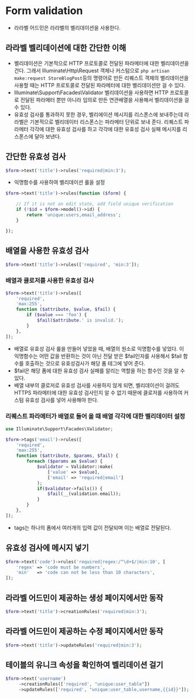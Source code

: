 # Form validation 
- 라라벨 어드민은 라라벨의 벨리데이션을 사용한다.

## 라라벨 벨리데이션에 대한 간단한 이해
- 벨리데이션은 기본적으로 HTTP 프로토콜로 전달된 파라메터에 대한 벨리데이션을 건다. 그래서 Illuminate\Http\Request 객체나 커스텀으로 `php artisan make:request StoreBlogPost`등의 명령어로 만든 리퀘스트 객체의 벨리데이션을 사용할 때는 HTTP 프로토콜로 전달된 파라메터에 대한 벨리데이션만 걸 수 있다.
- Illuminate\Support\Facades\Validator 벨리데이션을 사용하면 HTTP 프로토콜로 전달된 파라메터 뿐만 아니라 임의로 만든 연관배열을 사용해서 벨리데이션을 걸 수 있다.
- 유효성 검사를 통과하지 못한 경우, 벨리에이션 메시지를 리스폰스에 보내주는데 라라벨은 기본적으로 벨리데이터 리스폰스는 파라메터 단위로 보내 준다. 리퀘스트 파라메터 각각에 대한 유효성 검사를 하고 각각에 대한 유효성 검사 실패 메시지를 리스폰스에 달아 보낸다.



## 간단한 유효성 검사
```php
$form->text('title')->rules('required|min:3');
```

- 익명함수를 사용하여 벨리데이션 룰을 설정
```php
$form->text('title')->rules(function ($form) {

    // If it is not an edit state, add field unique verification
    if (!$id = $form->model()->id) {
        return 'unique:users,email_address';
    }

});
```

## 배열을 사용한 유효성 검사
```php
$form->text('title')->rules(['required', 'min:3']);
```


### 배열과 클로저를 사용한 유효성 검사
```php
$form->text('title')->rules([
    'required',
    'max:255',
    function ($attribute, $value, $fail) {
        if ($value === 'foo') {
            $fail($attribute.' is invalid.');
        }
    },
]);
```
- 배열로 유효성 검사 룰을 만들어 넣었을 때, 배열의 원소로 익명함수를 넣었다. 이 익명함수는 어떤 값을 반환하는 것이 아닌 전달 받은 $fail인자를 사용해서 $fail 함수를 호출하는 것으로 유효성검사가 해당 폼 테그에 넣어 준다.
- $fail은 해당 폼에 대한 유효성 검사 실패를 알리는 역할을 하는 함수인 것을 알 수 있다.
- 배열 내부의 클로저로 유효성 검사를 사용하지 않게 되면, 벨리데이션이 걸려도 HTTPS 파라메터에 대한 유효성 검사인지 알 수 없기 때문에 클로저를 사용하여 커스텀 유효성 검사를 넣어 사용해야 한다.

### 리퀘스트 파라메터가 배열로 들어 올 때 배열 각각에 대한 벨리데이터 설정
```php
use Illuminate\Support\Facades\Validator;
```
```php
$form->tags('email')->rules([
    'required',
    'max:255',
    function ($attribute, $params, $fail) {
        foreach ($params as $value) {
            $validator = Validator::make(
                ['value' => $value],
                ['email' => 'required|email']
            );
            if($validator->fails()) {
                $fail(__(validation.email));
            }
        }
    },
]);
```
- tags는 하나의 폼에서 여러개의 입력 값이 전달되며 이는 배열로 전달된다.

## 유효성 검사에 메시지 넣기
```php
$form->text('code')->rules('required|regex:/^\d+$/|min:10', [
    'regex' => 'code must be numbers',
    'min'   => 'code can not be less than 10 characters',
]);
```

## 라라벨 어드민이 제공하는 생성 페이지에서만 동작
```php
$form->text('title')->creationRules('required|min:3');
```

## 라라벨 어드민이 제공하는 수정 페이지에서만 동작
```php
$form->text('title')->updateRules('required|min:3');
```

## 테이블의 유니크 속성을 확인하여 벨리데이션 걸기
```php
$form->text('username')
     ->creationRules(['required', "unique:user_table"])
     ->updateRules(['required', "unique:user_table,username,{{id}}"]);
```
